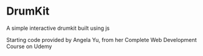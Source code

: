 # DrumKit
A simple interactive drumkit built using js

Starting code provided by Angela Yu, from her Complete Web Development Course on Udemy
